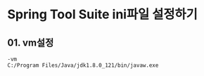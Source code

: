 # Spring Tool Suite ini파일 설정하기
## 01. vm설정
```
-vm
C:/Program Files/Java/jdk1.8.0_121/bin/javaw.exe
```
